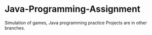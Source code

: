 # Java-Programming-Assignment
Simulation of games, Java programming practice
Projects are in other branches.
